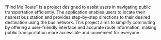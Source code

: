 "Find Me Route" is a project designed to assist users in navigating public transportation efficiently. The application enables users to locate their nearest bus station and provides step-by-step directions to their desired destination using the bus network. This project aims to simplify commuting by offering a user-friendly interface and accurate route information, making public transportation more accessible and convenient for everyone.

